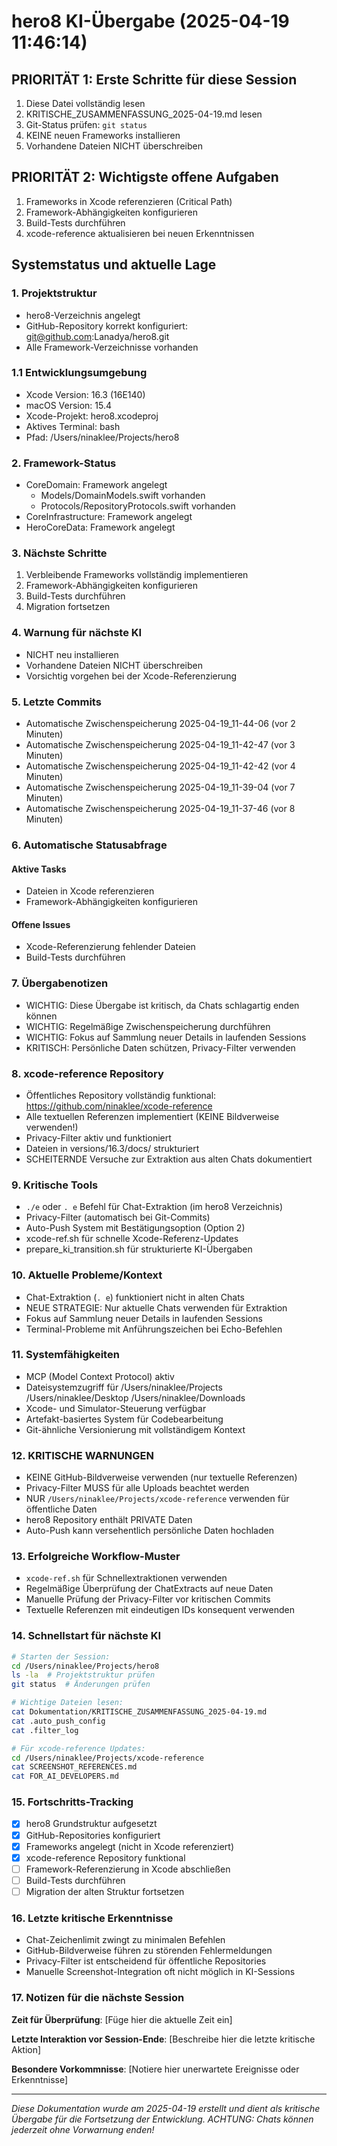 # hero8 KI-Übergabe (2025-04-19 11:46:14)

## PRIORITÄT 1: Erste Schritte für diese Session
1. Diese Datei vollständig lesen
2. KRITISCHE_ZUSAMMENFASSUNG_2025-04-19.md lesen
3. Git-Status prüfen: `git status`
4. KEINE neuen Frameworks installieren
5. Vorhandene Dateien NICHT überschreiben

## PRIORITÄT 2: Wichtigste offene Aufgaben
1. Frameworks in Xcode referenzieren (Critical Path)
2. Framework-Abhängigkeiten konfigurieren
3. Build-Tests durchführen
4. xcode-reference aktualisieren bei neuen Erkenntnissen

## Systemstatus und aktuelle Lage

### 1. Projektstruktur
- hero8-Verzeichnis angelegt
- GitHub-Repository korrekt konfiguriert: git@github.com:Lanadya/hero8.git
- Alle Framework-Verzeichnisse vorhanden

### 1.1 Entwicklungsumgebung
- Xcode Version: 16.3 (16E140)
- macOS Version: 15.4
- Xcode-Projekt: hero8.xcodeproj
- Aktives Terminal: bash
- Pfad: /Users/ninaklee/Projects/hero8

### 2. Framework-Status
- CoreDomain: Framework angelegt
  - Models/DomainModels.swift vorhanden
  - Protocols/RepositoryProtocols.swift vorhanden
- CoreInfrastructure: Framework angelegt
- HeroCoreData: Framework angelegt

### 3. Nächste Schritte
1. Verbleibende Frameworks vollständig implementieren
2. Framework-Abhängigkeiten konfigurieren
3. Build-Tests durchführen
4. Migration fortsetzen

### 4. Warnung für nächste KI
- NICHT neu installieren
- Vorhandene Dateien NICHT überschreiben
- Vorsichtig vorgehen bei der Xcode-Referenzierung

### 5. Letzte Commits
- Automatische Zwischenspeicherung 2025-04-19_11-44-06 (vor 2 Minuten)
- Automatische Zwischenspeicherung 2025-04-19_11-42-47 (vor 3 Minuten)
- Automatische Zwischenspeicherung 2025-04-19_11-42-42 (vor 4 Minuten)
- Automatische Zwischenspeicherung 2025-04-19_11-39-04 (vor 7 Minuten)
- Automatische Zwischenspeicherung 2025-04-19_11-37-46 (vor 8 Minuten)
### 6. Automatische Statusabfrage
#### Aktive Tasks
- Dateien in Xcode referenzieren
- Framework-Abhängigkeiten konfigurieren

#### Offene Issues
- Xcode-Referenzierung fehlender Dateien
- Build-Tests durchführen

### 7. Übergabenotizen
- WICHTIG: Diese Übergabe ist kritisch, da Chats schlagartig enden können
- WICHTIG: Regelmäßige Zwischenspeicherung durchführen
- WICHTIG: Fokus auf Sammlung neuer Details in laufenden Sessions
- KRITISCH: Persönliche Daten schützen, Privacy-Filter verwenden

### 8. xcode-reference Repository
- Öffentliches Repository vollständig funktional: https://github.com/ninaklee/xcode-reference
- Alle textuellen Referenzen implementiert (KEINE Bildverweise verwenden!)
- Privacy-Filter aktiv und funktioniert
- Dateien in versions/16.3/docs/ strukturiert
- SCHEITERNDE Versuche zur Extraktion aus alten Chats dokumentiert

### 9. Kritische Tools
- `./e` oder `. e` Befehl für Chat-Extraktion (im hero8 Verzeichnis)
- Privacy-Filter (automatisch bei Git-Commits)
- Auto-Push System mit Bestätigungsoption (Option 2)
- xcode-ref.sh für schnelle Xcode-Referenz-Updates
- prepare_ki_transition.sh für strukturierte KI-Übergaben

### 10. Aktuelle Probleme/Kontext
- Chat-Extraktion (`. e`) funktioniert nicht in alten Chats
- NEUE STRATEGIE: Nur aktuelle Chats verwenden für Extraktion
- Fokus auf Sammlung neuer Details in laufenden Sessions
- Terminal-Probleme mit Anführungszeichen bei Echo-Befehlen

### 11. Systemfähigkeiten
- MCP (Model Context Protocol) aktiv
- Dateisystemzugriff für /Users/ninaklee/Projects /Users/ninaklee/Desktop /Users/ninaklee/Downloads
- Xcode- und Simulator-Steuerung verfügbar
- Artefakt-basiertes System für Codebearbeitung
- Git-ähnliche Versionierung mit vollständigem Kontext

### 12. KRITISCHE WARNUNGEN
- KEINE GitHub-Bildverweise verwenden (nur textuelle Referenzen)
- Privacy-Filter MUSS für alle Uploads beachtet werden
- NUR `/Users/ninaklee/Projects/xcode-reference` verwenden für öffentliche Daten
- hero8 Repository enthält PRIVATE Daten
- Auto-Push kann versehentlich persönliche Daten hochladen

### 13. Erfolgreiche Workflow-Muster
- `xcode-ref.sh` für Schnellextraktionen verwenden
- Regelmäßige Überprüfung der ChatExtracts auf neue Daten
- Manuelle Prüfung der Privacy-Filter vor kritischen Commits
- Textuelle Referenzen mit eindeutigen IDs konsequent verwenden

### 14. Schnellstart für nächste KI
```bash
# Starten der Session:
cd /Users/ninaklee/Projects/hero8
ls -la  # Projektstruktur prüfen
git status  # Änderungen prüfen

# Wichtige Dateien lesen:
cat Dokumentation/KRITISCHE_ZUSAMMENFASSUNG_2025-04-19.md
cat .auto_push_config
cat .filter_log

# Für xcode-reference Updates:
cd /Users/ninaklee/Projects/xcode-reference
cat SCREENSHOT_REFERENCES.md
cat FOR_AI_DEVELOPERS.md
```

### 15. Fortschritts-Tracking
- [x] hero8 Grundstruktur aufgesetzt
- [x] GitHub-Repositories konfiguriert
- [x] Frameworks angelegt (nicht in Xcode referenziert)
- [x] xcode-reference Repository funktional
- [ ] Framework-Referenzierung in Xcode abschließen
- [ ] Build-Tests durchführen
- [ ] Migration der alten Struktur fortsetzen

### 16. Letzte kritische Erkenntnisse
- Chat-Zeichenlimit zwingt zu minimalen Befehlen
- GitHub-Bildverweise führen zu störenden Fehlermeldungen
- Privacy-Filter ist entscheidend für öffentliche Repositories
- Manuelle Screenshot-Integration oft nicht möglich in KI-Sessions

### 17. Notizen für die nächste Session

**Zeit für Überprüfung**: [Füge hier die aktuelle Zeit ein]

**Letzte Interaktion vor Session-Ende**: [Beschreibe hier die letzte kritische Aktion]

**Besondere Vorkommnisse**: [Notiere hier unerwartete Ereignisse oder Erkenntnisse]

---

*Diese Dokumentation wurde am 2025-04-19 erstellt und dient als kritische Übergabe für die Fortsetzung der Entwicklung. ACHTUNG: Chats können jederzeit ohne Vorwarnung enden!*
